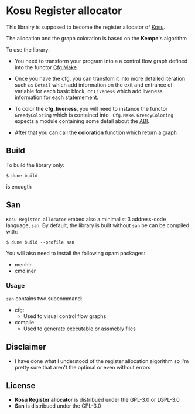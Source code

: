 # **Kosu Register allocator**

This librairy is supposed to become the register allocator of [Kosu]("https://github.com/EruEri/kosu-lang").

The allocation and the graph coloration is based on the **Kempe**'s algorithm

To use the library:

- You need to transform your program into a 
a control flow graph defined into the functor [Cfg.Make](/lib/register_allocator/cfg.mli)

- Once you have the cfg, you can transfom it into more detailed iteration such as ```Detail``` which add information on the exit and entrance of variable for each basic block, or ```Liveness``` which add liveness information for each statemement.

- To color the **cfg_liveness**, you will need to instance the functor ```GreedyColoring```  which is contained into ``` Cfg.Make```. ```GreedyColoring``` expects a module containing some detail about the [ABI](/lib/register_allocator/cfg.mli).
- After that you can call the **coloration** function which return a [graph](/lib/register_allocator/graph.ml)

## **Build**

To build the library only:
```
$ dune build
```
is enougth

## **San**
``Kosu Register allocator`` embed also a minimalist 3 address-code language, ```san```. By default, the library is built without ```san``` be can be compiled with:
```
$ dune build --profile san
``` 

You will also need to install the following opam packages:
- menhir
- cmdliner

### Usage 

```san``` contains two subcommand:
- cfg:
    - Used to visual control flow graphs
- compile
    - Used to generate executable or assmebly files

## Disclaimer
- I have done what I understood of the register allocation algorithm so I'm pretty sure that aren't the optimal or even without errors 

## **License**
- **Kosu Register allocator** is distribued under the GPL-3.0 or LGPL-3.0
- **San** is distribued under the GPL-3.0 




